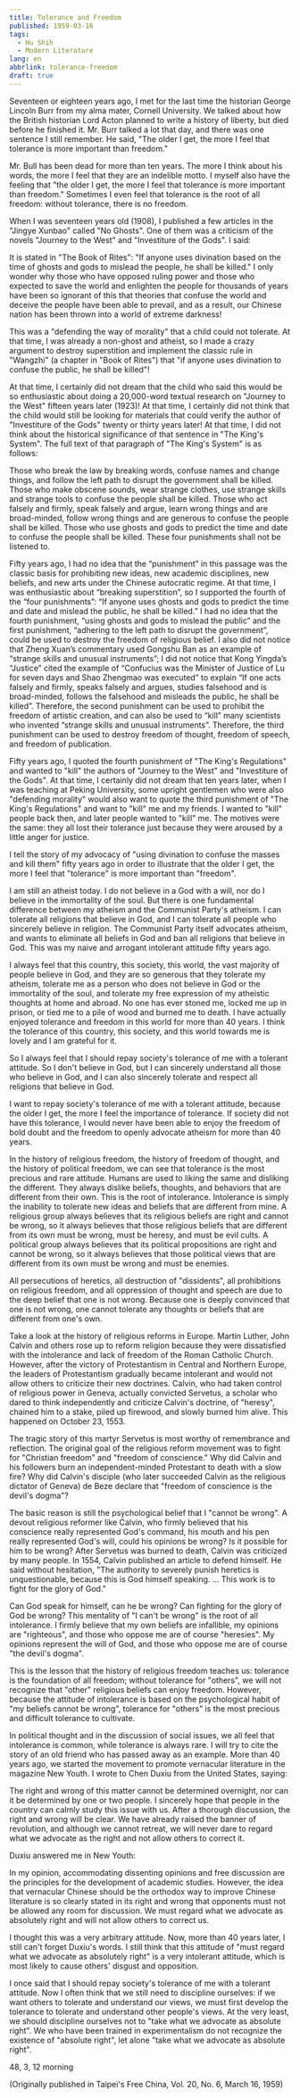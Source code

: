 ```yaml
---
title: Tolerance and Freedom
published: 1959-03-16
tags:
  - Hu Shih
  - Modern Literature
lang: en
abbrlink: tolerance-freedom
draft: true
---
```


Seventeen or eighteen years ago, I met for the last time the historian George Lincoln Burr from my alma mater, Cornell University. We talked about how the British historian Lord Acton planned to write a history of liberty, but died before he finished it. Mr. Burr talked a lot that day, and there was one sentence I still remember. He said, "The older I get, the more I feel that tolerance is more important than freedom."

Mr. Bull has been dead for more than ten years. The more I think about his words, the more I feel that they are an indelible motto. I myself also have the feeling that "the older I get, the more I feel that tolerance is more important than freedom." Sometimes I even feel that tolerance is the root of all freedom: without tolerance, there is no freedom.

When I was seventeen years old (1908), I published a few articles in the "Jingye Xunbao" called "No Ghosts". One of them was a criticism of the novels "Journey to the West" and "Investiture of the Gods". I said:

It is stated in "The Book of Rites": "If anyone uses divination based on the time of ghosts and gods to mislead the people, he shall be killed." I only wonder why those who have opposed ruling power and those who expected to save the world and enlighten the people for thousands of years have been so ignorant of this that theories that confuse the world and deceive the people have been able to prevail, and as a result, our Chinese nation has been thrown into a world of extreme darkness!

This was a "defending the way of morality" that a child could not tolerate. At that time, I was already a non-ghost and atheist, so I made a crazy argument to destroy superstition and implement the classic rule in "Wangzhi" (a chapter in "Book of Rites") that "if anyone uses divination to confuse the public, he shall be killed"!

At that time, I certainly did not dream that the child who said this would be so enthusiastic about doing a 20,000-word textual research on "Journey to the West" fifteen years later (1923)! At that time, I certainly did not think that the child would still be looking for materials that could verify the author of "Investiture of the Gods" twenty or thirty years later! At that time, I did not think about the historical significance of that sentence in "The King's System". The full text of that paragraph of "The King's System" is as follows:

Those who break the law by breaking words, confuse names and change things, and follow the left path to disrupt the government shall be killed. Those who make obscene sounds, wear strange clothes, use strange skills and strange tools to confuse the people shall be killed. Those who act falsely and firmly, speak falsely and argue, learn wrong things and are broad-minded, follow wrong things and are generous to confuse the people shall be killed. Those who use ghosts and gods to predict the time and date to confuse the people shall be killed. These four punishments shall not be listened to.

Fifty years ago, I had no idea that the “punishment” in this passage was the classic basis for prohibiting new ideas, new academic disciplines, new beliefs, and new arts under the Chinese autocratic regime. At that time, I was enthusiastic about “breaking superstition”, so I supported the fourth of the “four punishments”: “If anyone uses ghosts and gods to predict the time and date and mislead the public, he shall be killed.” I had no idea that the fourth punishment, “using ghosts and gods to mislead the public” and the first punishment, “adhering to the left path to disrupt the government”, could be used to destroy the freedom of religious belief. I also did not notice that Zheng Xuan’s commentary used Gongshu Ban as an example of “strange skills and unusual instruments”; I did not notice that Kong Yingda’s “Justice” cited the example of “Confucius was the Minister of Justice of Lu for seven days and Shao Zhengmao was executed” to explain “If one acts falsely and firmly, speaks falsely and argues, studies falsehood and is broad-minded, follows the falsehood and misleads the public, he shall be killed”. Therefore, the second punishment can be used to prohibit the freedom of artistic creation, and can also be used to “kill” many scientists who invented “strange skills and unusual instruments”. Therefore, the third punishment can be used to destroy freedom of thought, freedom of speech, and freedom of publication.

Fifty years ago, I quoted the fourth punishment of "The King's Regulations" and wanted to "kill" the authors of "Journey to the West" and "Investiture of the Gods". At that time, I certainly did not dream that ten years later, when I was teaching at Peking University, some upright gentlemen who were also "defending morality" would also want to quote the third punishment of "The King's Regulations" and want to "kill" me and my friends. I wanted to "kill" people back then, and later people wanted to "kill" me. The motives were the same: they all lost their tolerance just because they were aroused by a little anger for justice.

I tell the story of my advocacy of "using divination to confuse the masses and kill them" fifty years ago in order to illustrate that the older I get, the more I feel that "tolerance" is more important than "freedom".

I am still an atheist today. I do not believe in a God with a will, nor do I believe in the immortality of the soul. But there is one fundamental difference between my atheism and the Communist Party's atheism. I can tolerate all religions that believe in God, and I can tolerate all people who sincerely believe in religion. The Communist Party itself advocates atheism, and wants to eliminate all beliefs in God and ban all religions that believe in God. This was my naive and arrogant intolerant attitude fifty years ago.

I always feel that this country, this society, this world, the vast majority of people believe in God, and they are so generous that they tolerate my atheism, tolerate me as a person who does not believe in God or the immortality of the soul, and tolerate my free expression of my atheistic thoughts at home and abroad. No one has ever stoned me, locked me up in prison, or tied me to a pile of wood and burned me to death. I have actually enjoyed tolerance and freedom in this world for more than 40 years. I think the tolerance of this country, this society, and this world towards me is lovely and I am grateful for it.

So I always feel that I should repay society's tolerance of me with a tolerant attitude. So I don't believe in God, but I can sincerely understand all those who believe in God, and I can also sincerely tolerate and respect all religions that believe in God.

I want to repay society's tolerance of me with a tolerant attitude, because the older I get, the more I feel the importance of tolerance. If society did not have this tolerance, I would never have been able to enjoy the freedom of bold doubt and the freedom to openly advocate atheism for more than 40 years.

In the history of religious freedom, the history of freedom of thought, and the history of political freedom, we can see that tolerance is the most precious and rare attitude. Humans are used to liking the same and disliking the different. They always dislike beliefs, thoughts, and behaviors that are different from their own. This is the root of intolerance. Intolerance is simply the inability to tolerate new ideas and beliefs that are different from mine. A religious group always believes that its religious beliefs are right and cannot be wrong, so it always believes that those religious beliefs that are different from its own must be wrong, must be heresy, and must be evil cults. A political group always believes that its political propositions are right and cannot be wrong, so it always believes that those political views that are different from its own must be wrong and must be enemies.

All persecutions of heretics, all destruction of "dissidents", all prohibitions on religious freedom, and all oppression of thought and speech are due to the deep belief that one is not wrong. Because one is deeply convinced that one is not wrong, one cannot tolerate any thoughts or beliefs that are different from one's own.

Take a look at the history of religious reforms in Europe. Martin Luther, John Calvin and others rose up to reform religion because they were dissatisfied with the intolerance and lack of freedom of the Roman Catholic Church. However, after the victory of Protestantism in Central and Northern Europe, the leaders of Protestantism gradually became intolerant and would not allow others to criticize their new doctrines. Calvin, who had taken control of religious power in Geneva, actually convicted Servetus, a scholar who dared to think independently and criticize Calvin's doctrine, of "heresy", chained him to a stake, piled up firewood, and slowly burned him alive. This happened on October 23, 1553.

The tragic story of this martyr Servetus is most worthy of remembrance and reflection. The original goal of the religious reform movement was to fight for "Christian freedom" and "freedom of conscience." Why did Calvin and his followers burn an independent-minded Protestant to death with a slow fire? Why did Calvin's disciple (who later succeeded Calvin as the religious dictator of Geneva) de Beze declare that "freedom of conscience is the devil's dogma"?

The basic reason is still the psychological belief that I "cannot be wrong". A devout religious reformer like Calvin, who firmly believed that his conscience really represented God's command, his mouth and his pen really represented God's will, could his opinions be wrong? Is it possible for him to be wrong? After Servetus was burned to death, Calvin was criticized by many people. In 1554, Calvin published an article to defend himself. He said without hesitation, "The authority to severely punish heretics is unquestionable, because this is God himself speaking. ... This work is to fight for the glory of God."

Can God speak for himself, can he be wrong? Can fighting for the glory of God be wrong? This mentality of "I can't be wrong" is the root of all intolerance. I firmly believe that my own beliefs are infallible, my opinions are "righteous", and those who oppose me are of course "heresies". My opinions represent the will of God, and those who oppose me are of course "the devil's dogma".

This is the lesson that the history of religious freedom teaches us: tolerance is the foundation of all freedom; without tolerance for "others", we will not recognize that "other" religious beliefs can enjoy freedom. However, because the attitude of intolerance is based on the psychological habit of "my beliefs cannot be wrong", tolerance for "others" is the most precious and difficult tolerance to cultivate.

In political thought and in the discussion of social issues, we all feel that intolerance is common, while tolerance is always rare. I will try to cite the story of an old friend who has passed away as an example. More than 40 years ago, we started the movement to promote vernacular literature in the magazine New Youth. I wrote to Chen Duxiu from the United States, saying:

The right and wrong of this matter cannot be determined overnight, nor can it be determined by one or two people. I sincerely hope that people in the country can calmly study this issue with us. After a thorough discussion, the right and wrong will be clear. We have already raised the banner of revolution, and although we cannot retreat, we will never dare to regard what we advocate as the right and not allow others to correct it.

Duxiu answered me in New Youth:

In my opinion, accommodating dissenting opinions and free discussion are the principles for the development of academic studies. However, the idea that vernacular Chinese should be the orthodox way to improve Chinese literature is so clearly stated in its right and wrong that opponents must not be allowed any room for discussion. We must regard what we advocate as absolutely right and will not allow others to correct us.

I thought this was a very arbitrary attitude. Now, more than 40 years later, I still can't forget Duxiu's words. I still think that this attitude of "must regard what we advocate as absolutely right" is a very intolerant attitude, which is most likely to cause others' disgust and opposition.

I once said that I should repay society's tolerance of me with a tolerant attitude. Now I often think that we still need to discipline ourselves: if we want others to tolerate and understand our views, we must first develop the tolerance to tolerate and understand other people's views. At the very least, we should discipline ourselves not to "take what we advocate as absolute right". We who have been trained in experimentalism do not recognize the existence of "absolute right", let alone "take what we advocate as absolute right".

48, 3, 12 morning

(Originally published in Taipei's Free China, Vol. 20, No. 6, March 16, 1959)
